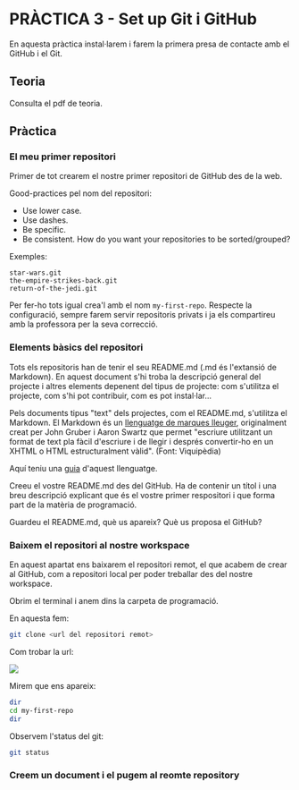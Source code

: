 # PRÀCTICA 3 - Set up Git i GitHub

En aquesta pràctica instal·larem i farem la primera presa de contacte amb el GitHub i el Git.

## Teoria

Consulta el pdf de teoria.

## Pràctica

### El meu primer repositori

Primer de tot crearem el nostre primer repositori de GitHub des de la web.

Good-practices pel nom del repositori:

- Use lower case.
- Use dashes.
- Be specific.
- Be consistent. How do you want your repositories to be sorted/grouped?

Exemples:

```code
star-wars.git
the-empire-strikes-back.git
return-of-the-jedi.git
```

Per fer-ho tots igual crea'l amb el nom `my-first-repo`. Respecte la configuració, sempre farem servir repositoris privats i ja els compartireu amb la professora per la seva correcció.

### Elements bàsics del repositori

Tots els repositoris han de tenir el seu README.md (.md és l'extansió de Markdown). En aquest document s'hi troba la descripció general del projecte i altres elements depenent del tipus de projecte: com s'utilitza el projecte, com s'hi pot contribuir, com es pot instal·lar...

Pels documents tipus "text" dels projectes, com el README.md, s'utilitza el Markdown. El Markdown és un [llenguatge de marques lleuger](https://es.wikipedia.org/wiki/Lenguaje_de_marcado_ligero), originalment creat per John Gruber i Aaron Swartz que permet "escriure utilitzant un format de text pla fàcil d'escriure i de llegir i després convertir-ho en un XHTML o HTML estructuralment vàlid". (Font: Viquipèdia)

Aquí teniu una [guia](https://www.markdownguide.org/basic-syntax/) d'aquest llenguatge.

Creeu el vostre README.md des del GitHub. Ha de contenir un títol i una breu descripció explicant que és el vostre primer respositori i que forma part de la matèria de programació.

Guardeu el README.md, què us apareix? Què us proposa el GitHub?

### Baixem el repositori al nostre workspace

En aquest apartat ens baixarem el repositori remot, el que acabem de crear al GitHub, com a repositori local per poder treballar des del nostre workspace. 

Obrim el terminal i anem dins la carpeta de programació.

En aquesta fem:

```bash
git clone <url del repositori remot>
```

Com trobar la url:

![](./imatge_copy_url.png)

Mirem que ens apareix:

```bash
dir
cd my-first-repo
dir
```

Observem l'status del git:
```bash
git status
```

### Creem un document i el pugem al reomte repository
